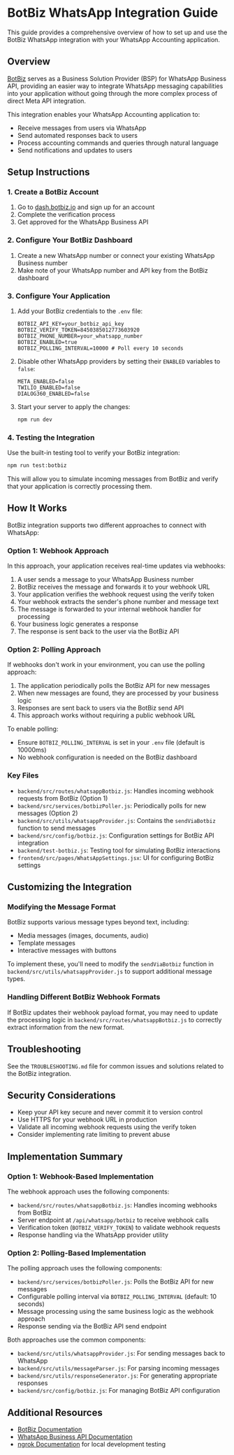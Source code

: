# BotBiz WhatsApp Integration Guide

This guide provides a comprehensive overview of how to set up and use the BotBiz WhatsApp integration with your WhatsApp Accounting application.

## Overview

[BotBiz](https://dash.botbiz.io/) serves as a Business Solution Provider (BSP) for WhatsApp Business API, providing an easier way to integrate WhatsApp messaging capabilities into your application without going through the more complex process of direct Meta API integration.

This integration enables your WhatsApp Accounting application to:
- Receive messages from users via WhatsApp
- Send automated responses back to users
- Process accounting commands and queries through natural language
- Send notifications and updates to users

## Setup Instructions

### 1. Create a BotBiz Account

1. Go to [dash.botbiz.io](https://dash.botbiz.io/) and sign up for an account
2. Complete the verification process
3. Get approved for the WhatsApp Business API

### 2. Configure Your BotBiz Dashboard

1. Create a new WhatsApp number or connect your existing WhatsApp Business number
2. Make note of your WhatsApp number and API key from the BotBiz dashboard

### 3. Configure Your Application

1. Add your BotBiz credentials to the `.env` file:
   ```
   BOTBIZ_API_KEY=your_botbiz_api_key
   BOTBIZ_VERIFY_TOKEN=8450385012773603920
   BOTBIZ_PHONE_NUMBER=your_whatsapp_number
   BOTBIZ_ENABLED=true
   BOTBIZ_POLLING_INTERVAL=10000 # Poll every 10 seconds
   ```

2. Disable other WhatsApp providers by setting their `ENABLED` variables to `false`:
   ```
   META_ENABLED=false
   TWILIO_ENABLED=false
   DIALOG360_ENABLED=false
   ```

3. Start your server to apply the changes:
   ```bash
   npm run dev
   ```

### 4. Testing the Integration

Use the built-in testing tool to verify your BotBiz integration:

```bash
npm run test:botbiz
```

This will allow you to simulate incoming messages from BotBiz and verify that your application is correctly processing them.

## How It Works

BotBiz integration supports two different approaches to connect with WhatsApp:

### Option 1: Webhook Approach

In this approach, your application receives real-time updates via webhooks:

1. A user sends a message to your WhatsApp Business number
2. BotBiz receives the message and forwards it to your webhook URL
3. Your application verifies the webhook request using the verify token
4. Your webhook extracts the sender's phone number and message text
5. The message is forwarded to your internal webhook handler for processing
6. Your business logic generates a response
7. The response is sent back to the user via the BotBiz API

### Option 2: Polling Approach

If webhooks don't work in your environment, you can use the polling approach:

1. The application periodically polls the BotBiz API for new messages
2. When new messages are found, they are processed by your business logic
3. Responses are sent back to users via the BotBiz send API
4. This approach works without requiring a public webhook URL

To enable polling:
- Ensure `BOTBIZ_POLLING_INTERVAL` is set in your `.env` file (default is 10000ms)
- No webhook configuration is needed on the BotBiz dashboard

### Key Files

- `backend/src/routes/whatsappBotbiz.js`: Handles incoming webhook requests from BotBiz (Option 1)
- `backend/src/services/botbizPoller.js`: Periodically polls for new messages (Option 2)
- `backend/src/utils/whatsappProvider.js`: Contains the `sendViaBotbiz` function to send messages
- `backend/src/config/botbiz.js`: Configuration settings for BotBiz API integration
- `backend/test-botbiz.js`: Testing tool for simulating BotBiz interactions
- `frontend/src/pages/WhatsAppSettings.jsx`: UI for configuring BotBiz settings

## Customizing the Integration

### Modifying the Message Format

BotBiz supports various message types beyond text, including:
- Media messages (images, documents, audio)
- Template messages
- Interactive messages with buttons

To implement these, you'll need to modify the `sendViaBotbiz` function in `backend/src/utils/whatsappProvider.js` to support additional message types.

### Handling Different BotBiz Webhook Formats

If BotBiz updates their webhook payload format, you may need to update the processing logic in `backend/src/routes/whatsappBotbiz.js` to correctly extract information from the new format.

## Troubleshooting

See the `TROUBLESHOOTING.md` file for common issues and solutions related to the BotBiz integration.

## Security Considerations

- Keep your API key secure and never commit it to version control
- Use HTTPS for your webhook URL in production
- Validate all incoming webhook requests using the verify token
- Consider implementing rate limiting to prevent abuse

## Implementation Summary

### Option 1: Webhook-Based Implementation

The webhook approach uses the following components:
- `backend/src/routes/whatsappBotbiz.js`: Handles incoming webhooks from BotBiz
- Server endpoint at `/api/whatsapp/botbiz` to receive webhook calls
- Verification token (`BOTBIZ_VERIFY_TOKEN`) to validate webhook requests
- Response handling via the WhatsApp provider utility

### Option 2: Polling-Based Implementation

The polling approach uses the following components:
- `backend/src/services/botbizPoller.js`: Polls the BotBiz API for new messages
- Configurable polling interval via `BOTBIZ_POLLING_INTERVAL` (default: 10 seconds)
- Message processing using the same business logic as the webhook approach
- Response sending via the BotBiz API send endpoint

Both approaches use the common components:
- `backend/src/utils/whatsappProvider.js`: For sending messages back to WhatsApp
- `backend/src/utils/messageParser.js`: For parsing incoming messages
- `backend/src/utils/responseGenerator.js`: For generating appropriate responses
- `backend/src/config/botbiz.js`: For managing BotBiz API configuration

## Additional Resources

- [BotBiz Documentation](https://docs.botbiz.io/)
- [WhatsApp Business API Documentation](https://developers.facebook.com/docs/whatsapp/api/webhooks)
- [ngrok Documentation](https://ngrok.com/docs) for local development testing 